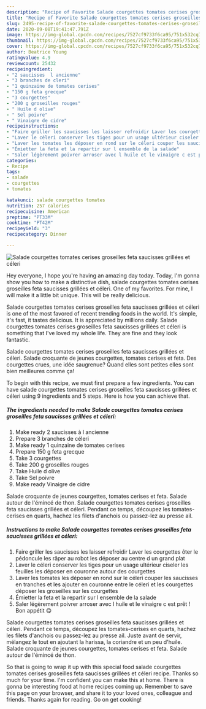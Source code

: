 ```yaml
---
description: "Recipe of Favorite Salade courgettes tomates cerises groseilles feta saucisses grillées et céleri"
title: "Recipe of Favorite Salade courgettes tomates cerises groseilles feta saucisses grillées et céleri"
slug: 2495-recipe-of-favorite-salade-courgettes-tomates-cerises-groseilles-feta-saucisses-grillees-et-celeri
date: 2020-09-08T19:41:47.791Z
image: https://img-global.cpcdn.com/recipes/7527cf9733f6ca95/751x532cq70/salade-courgettes-tomates-cerises-groseilles-feta-saucisses-grillees-et-celeri-photo-principale-de-la-recette.jpg
thumbnail: https://img-global.cpcdn.com/recipes/7527cf9733f6ca95/751x532cq70/salade-courgettes-tomates-cerises-groseilles-feta-saucisses-grillees-et-celeri-photo-principale-de-la-recette.jpg
cover: https://img-global.cpcdn.com/recipes/7527cf9733f6ca95/751x532cq70/salade-courgettes-tomates-cerises-groseilles-feta-saucisses-grillees-et-celeri-photo-principale-de-la-recette.jpg
author: Beatrice Young
ratingvalue: 4.9
reviewcount: 25432
recipeingredient:
- "2 saucisses  l ancienne"
- "3 branches de cleri"
- "1 quinzaine de tomates cerises"
- "150 g feta grecque"
- "3 courgettes"
- "200 g groseilles rouges"
- " Huile d olive"
- " Sel poivre"
- " Vinaigre de cidre"
recipeinstructions:
- "Faire griller les saucisses les laisser refroidir Laver les courgettes ôter le pédoncule les râper au robot les déposer au centre d un grand plat"
- "Laver le céleri conserver les tiges pour un usage ultérieur ciseler les feuilles les déposer en couronne autour des courgettes"
- "Laver les tomates les déposer en rond sur le céleri couper les saucisses en tranches et les ajouter en couronne entre le céleri et les courgettes déposer les groseilles sur les courgettes"
- "Émietter la feta et la repartir sur l ensemble de la salade"
- "Saler légèrement poivrer arroser avec l huile et le vinaigre c est prêt ! Bon appétit 😋"
categories:
- Recipe
tags:
- salade
- courgettes
- tomates

katakunci: salade courgettes tomates 
nutrition: 257 calories
recipecuisine: American
preptime: "PT33M"
cooktime: "PT42M"
recipeyield: "3"
recipecategory: Dinner

---
```



![Salade courgettes tomates cerises groseilles feta saucisses grillées et céleri](https://img-global.cpcdn.com/recipes/7527cf9733f6ca95/751x532cq70/salade-courgettes-tomates-cerises-groseilles-feta-saucisses-grillees-et-celeri-photo-principale-de-la-recette.jpg)

Hey everyone, I hope you're having an amazing day today. Today, I'm gonna show you how to make a distinctive dish, salade courgettes tomates cerises groseilles feta saucisses grillées et céleri. One of my favorites. For mine, I will make it a little bit unique. This will be really delicious.

Salade courgettes tomates cerises groseilles feta saucisses grillées et céleri is one of the most favored of recent trending foods in the world. It's simple, it's fast, it tastes delicious. It is appreciated by millions daily. Salade courgettes tomates cerises groseilles feta saucisses grillées et céleri is something that I've loved my whole life. They are fine and they look fantastic.

Salade courgettes tomates cerises groseilles feta saucisses grillées et céleri. Salade croquante de jeunes courgettes, tomates cerises et feta. Des courgettes crues, une idée saugrenue? Quand elles sont petites elles sont bien meilleures comme ça!


To begin with this recipe, we must first prepare a few ingredients. You can have salade courgettes tomates cerises groseilles feta saucisses grillées et céleri using 9 ingredients and 5 steps. Here is how you can achieve that.

<!--inarticleads1-->

##### The ingredients needed to make Salade courgettes tomates cerises groseilles feta saucisses grillées et céleri:

1. Make ready 2 saucisses à l ancienne
1. Prepare 3 branches de céleri
1. Make ready 1 quinzaine de tomates cerises
1. Prepare 150 g feta grecque
1. Take 3 courgettes
1. Take 200 g groseilles rouges
1. Take  Huile d olive
1. Take  Sel poivre
1. Make ready  Vinaigre de cidre


Salade croquante de jeunes courgettes, tomates cerises et feta. Salade autour de l&#39;émincé de thon. Salade courgettes tomates cerises groseilles feta saucisses grillées et céleri. Pendant ce temps, découpez les tomates-cerises en quarts, hachez les filets d&#39;anchois ou passez-lez au presse ail. 

<!--inarticleads2-->

##### Instructions to make Salade courgettes tomates cerises groseilles feta saucisses grillées et céleri:

1. Faire griller les saucisses les laisser refroidir Laver les courgettes ôter le pédoncule les râper au robot les déposer au centre d un grand plat
1. Laver le céleri conserver les tiges pour un usage ultérieur ciseler les feuilles les déposer en couronne autour des courgettes
1. Laver les tomates les déposer en rond sur le céleri couper les saucisses en tranches et les ajouter en couronne entre le céleri et les courgettes déposer les groseilles sur les courgettes
1. Émietter la feta et la repartir sur l ensemble de la salade
1. Saler légèrement poivrer arroser avec l huile et le vinaigre c est prêt ! Bon appétit 😋


Salade courgettes tomates cerises groseilles feta saucisses grillées et céleri. Pendant ce temps, découpez les tomates-cerises en quarts, hachez les filets d&#39;anchois ou passez-lez au presse ail. Juste avant de servir, mélangez le tout en ajoutant la harissa, la coriandre et un peu d&#39;huile. Salade croquante de jeunes courgettes, tomates cerises et feta. Salade autour de l&#39;émincé de thon. 

So that is going to wrap it up with this special food salade courgettes tomates cerises groseilles feta saucisses grillées et céleri recipe. Thanks so much for your time. I'm confident you can make this at home. There is gonna be interesting food at home recipes coming up. Remember to save this page on your browser, and share it to your loved ones, colleague and friends. Thanks again for reading. Go on get cooking!

